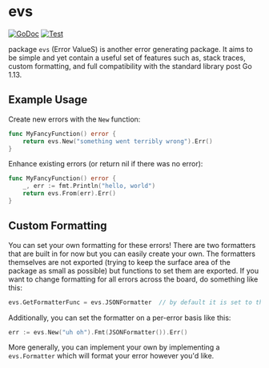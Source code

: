 # evs

[![GoDoc][doc-img]][doc] [![Test][ci-img]][ci]

package `evs` (Error ValueS) is another error generating package. It aims to be simple
and yet contain a useful set of features such as, stack traces, custom formatting, and full
compatibility with the standard library post Go 1.13.

## Example Usage
Create new errors with the `New` function:
```go
func MyFancyFunction() error {
    return evs.New("something went terribly wrong").Err()
}
```

Enhance existing errors (or return nil if there was no error):
```go
func MyFancyFunction() error {
    _, err := fmt.Println("hello, world")
    return evs.From(err).Err()
}
```

## Custom Formatting
You can set your own formatting for these errors! There are two formatters that are built in for 
now but you can easily create your own. The formatters themselves are not exported (trying to keep 
the surface area of the package as small as possible) but functions to set them are exported. If
you want to change formatting for all errors across the board, do something like this:
```go
evs.GetFormatterFunc = evs.JSONFormatter  // by default it is set to the TextFormatter
```

Additionally, you can set the formatter on a per-error basis like this:
```go
err := evs.New("uh oh").Fmt(JSONFormatter()).Err()
```

More generally, you can implement your own by implementing a `evs.Formatter` which will format your
error however you'd like.

[doc-img]: https://pkg.go.dev/badge/github.com/thenorthnate/evs
[doc]: https://pkg.go.dev/github.com/thenorthnate/evs
[ci-img]: https://github.com/thenorthnate/evs/workflows/test/badge.svg
[ci]: https://github.com/thenorthnate/evs/actions
